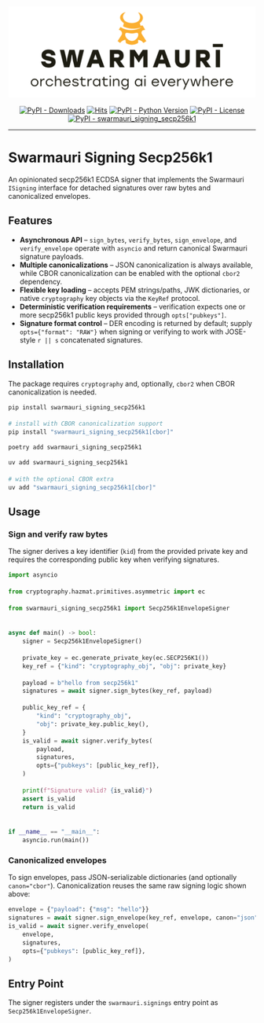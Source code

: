 ![Swarmauri Logo](https://github.com/swarmauri/swarmauri-sdk/blob/3d4d1cfa949399d7019ae9d8f296afba773dfb7f/assets/swarmauri.brand.theme.svg)


<p align="center">
    <a href="https://pypi.org/project/swarmauri_signing_secp256k1/">
        <img src="https://img.shields.io/pypi/dm/swarmauri_signing_secp256k1" alt="PyPI - Downloads"/></a>
    <a href="https://hits.sh/github.com/swarmauri/swarmauri-sdk/tree/master/pkgs/standards/swarmauri_signing_secp256k1/">
        <img alt="Hits" src="https://hits.sh/github.com/swarmauri/swarmauri-sdk/tree/master/pkgs/standards/swarmauri_signing_secp256k1.svg"/></a>
    <a href="https://pypi.org/project/swarmauri_signing_secp256k1/">
        <img src="https://img.shields.io/pypi/pyversions/swarmauri_signing_secp256k1" alt="PyPI - Python Version"/></a>
    <a href="https://pypi.org/project/swarmauri_signing_secp256k1/">
        <img src="https://img.shields.io/pypi/l/swarmauri_signing_secp256k1" alt="PyPI - License"/></a>
    <a href="https://pypi.org/project/swarmauri_signing_secp256k1/">
        <img src="https://img.shields.io/pypi/v/swarmauri_signing_secp256k1?label=swarmauri_signing_secp256k1&color=green" alt="PyPI - swarmauri_signing_secp256k1"/></a>
</p>

---

# Swarmauri Signing Secp256k1

An opinionated secp256k1 ECDSA signer that implements the Swarmauri
`ISigning` interface for detached signatures over raw bytes and
canonicalized envelopes.

## Features

- **Asynchronous API** – `sign_bytes`, `verify_bytes`, `sign_envelope`, and
  `verify_envelope` operate with `asyncio` and return canonical Swarmauri
  signature payloads.
- **Multiple canonicalizations** – JSON canonicalization is always
  available, while CBOR canonicalization can be enabled with the optional
  `cbor2` dependency.
- **Flexible key loading** – accepts PEM strings/paths, JWK dictionaries, or
  native `cryptography` key objects via the `KeyRef` protocol.
- **Deterministic verification requirements** – verification expects one or
  more secp256k1 public keys provided through `opts["pubkeys"]`.
- **Signature format control** – DER encoding is returned by default; supply
  `opts={"format": "RAW"}` when signing or verifying to work with
  JOSE-style `r || s` concatenated signatures.

## Installation

The package requires `cryptography` and, optionally, `cbor2` when CBOR
canonicalization is needed.

```bash
pip install swarmauri_signing_secp256k1

# install with CBOR canonicalization support
pip install "swarmauri_signing_secp256k1[cbor]"
```

```bash
poetry add swarmauri_signing_secp256k1
```

```bash
uv add swarmauri_signing_secp256k1

# with the optional CBOR extra
uv add "swarmauri_signing_secp256k1[cbor]"
```

## Usage

### Sign and verify raw bytes

The signer derives a key identifier (`kid`) from the provided private key and
requires the corresponding public key when verifying signatures.

<!-- example-start -->
```python
import asyncio

from cryptography.hazmat.primitives.asymmetric import ec

from swarmauri_signing_secp256k1 import Secp256k1EnvelopeSigner


async def main() -> bool:
    signer = Secp256k1EnvelopeSigner()

    private_key = ec.generate_private_key(ec.SECP256K1())
    key_ref = {"kind": "cryptography_obj", "obj": private_key}

    payload = b"hello from secp256k1"
    signatures = await signer.sign_bytes(key_ref, payload)

    public_key_ref = {
        "kind": "cryptography_obj",
        "obj": private_key.public_key(),
    }
    is_valid = await signer.verify_bytes(
        payload,
        signatures,
        opts={"pubkeys": [public_key_ref]},
    )

    print(f"Signature valid? {is_valid}")
    assert is_valid
    return is_valid


if __name__ == "__main__":
    asyncio.run(main())
```
<!-- example-end -->

### Canonicalized envelopes

To sign envelopes, pass JSON-serializable dictionaries (and optionally
`canon="cbor"`). Canonicalization reuses the same raw signing logic shown
above:

```python
envelope = {"payload": {"msg": "hello"}}
signatures = await signer.sign_envelope(key_ref, envelope, canon="json")
is_valid = await signer.verify_envelope(
    envelope,
    signatures,
    opts={"pubkeys": [public_key_ref]},
)
```

## Entry Point

The signer registers under the `swarmauri.signings` entry point as
`Secp256k1EnvelopeSigner`.
